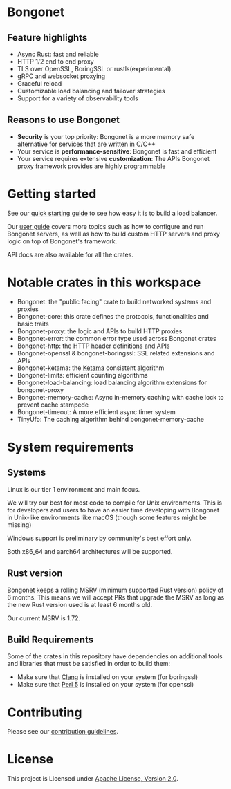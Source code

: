 # Bongonet

## Feature highlights
* Async Rust: fast and reliable
* HTTP 1/2 end to end proxy
* TLS over OpenSSL, BoringSSL or rustls(experimental).
* gRPC and websocket proxying
* Graceful reload
* Customizable load balancing and failover strategies
* Support for a variety of observability tools

## Reasons to use Bongonet
* **Security** is your top priority: Bongonet is a more memory safe alternative for services that are written in C/C++
* Your service is **performance-sensitive**: Bongonet is fast and efficient
* Your service requires extensive **customization**: The APIs Bongonet proxy framework provides are highly programmable

# Getting started

See our [quick starting guide](./docs/quick_start.md) to see how easy it is to build a load balancer.

Our [user guide](./docs/user_guide/index.md) covers more topics such as how to configure and run Bongonet servers, as well as how to build custom HTTP servers and proxy logic on top of Bongonet's framework.

API docs are also available for all the crates.

# Notable crates in this workspace
* Bongonet: the "public facing" crate to build networked systems and proxies
* Bongonet-core: this crate defines the protocols, functionalities and basic traits
* Bongonet-proxy: the logic and APIs to build HTTP proxies
* Bongonet-error: the common error type used across Bongonet crates
* Bongonet-http: the HTTP header definitions and APIs
* Bongonet-openssl & bongonet-boringssl: SSL related extensions and APIs
* Bongonet-ketama: the [Ketama](https://github.com/RJ/ketama) consistent algorithm
* Bongonet-limits: efficient counting algorithms
* Bongonet-load-balancing: load balancing algorithm extensions for bongonet-proxy
* Bongonet-memory-cache: Async in-memory caching with cache lock to prevent cache stampede
* Bongonet-timeout: A more efficient async timer system
* TinyUfo: The caching algorithm behind bongonet-memory-cache

# System requirements

## Systems
Linux is our tier 1 environment and main focus.

We will try our best for most code to compile for Unix environments. This is for developers and users to have an easier time developing with Bongonet in Unix-like environments like macOS (though some features might be missing)

Windows support is preliminary by community's best effort only.

Both x86_64 and aarch64 architectures will be supported.

## Rust version

Bongonet keeps a rolling MSRV (minimum supported Rust version) policy of 6 months. This means we will accept PRs that upgrade the MSRV as long as the new Rust version used is at least 6 months old.

Our current MSRV is 1.72.

## Build Requirements

Some of the crates in this repository have dependencies on additional tools and
libraries that must be satisfied in order to build them:

* Make sure that [Clang] is installed on your system (for boringssl)
* Make sure that [Perl 5] is installed on your system (for openssl)

[Clang]:https://clang.llvm.org/
[Perl 5]:https://www.perl.org/

# Contributing
Please see our [contribution guidelines](./.github/CONTRIBUTING.md).

# License
This project is Licensed under [Apache License, Version 2.0](./LICENSE).
